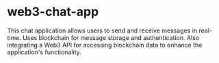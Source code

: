 # web3-chat-app
This chat application allows users to send and receive messages in real-time. Uses blockchain for message storage and authentication. Also integrating a Web3 API for accessing blockchain data to enhance the application's functionality.
